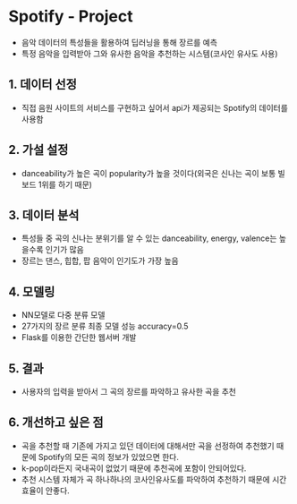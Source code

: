 # Spotify - Project
   * 음악 데이터의 특성들을 활용하여 딥러닝을 통해 장르를 예측
   * 특정 음악을 입력받아 그와 유사한 음악을 추천하는 시스템(코사인 유사도 사용)
## 1. 데이터 선정 
   * 직접 음원 사이트의 서비스를 구현하고 싶어서 api가 제공되는 Spotify의 데이터를 사용함
## 2. 가설 설정
   * danceability가 높은 곡이 popularity가 높을 것이다(외국은 신나는 곡이 보통 빌보드 1위를 하기 때문)
## 3. 데이터 분석
   * 특성들 중 곡의 신나는 분위기를 알 수 있는 danceability, energy, valence는 높을수록 인기가 많음
   * 장르는 댄스, 힙합, 팝 음악이 인기도가 가장 높음
## 4. 모델링
   * NN모델로 다중 분류 모델
   * 27가지의 장르 분류 최종 모델 성능 accuracy=0.5
   * Flask를 이용한 간단한 웹서버 개발
## 5. 결과
   * 사용자의 입력을 받아서 그 곡의 장르를 파악하고 유사한 곡을 추천
## 6. 개선하고 싶은 점
   * 곡을 추천할 때 기존에 가지고 있던 데이터에 대해서만 곡을 선정하여 추천했기 때문에 Spotify의 모든 곡의 정보가 있었으면 한다.
   * k-pop이라든지 국내곡이 없었기 때문에 추천곡에 포함이 안되어있다.
   * 추천 시스템 자체가 곡 하나하나의 코사인유사도를 파악하여 추천하기 때문에 시간효율이 안좋다.
